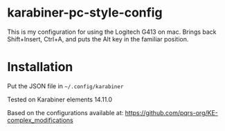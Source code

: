 # karabiner-pc-style-config

This is my configuration for using the Logitech G413 on mac.
Brings back Shift+Insert, Ctrl+A, and puts the Alt key in the familiar position.

# Installation  
Put the JSON file in `~/.config/karabiner`

Tested on Karabiner elements 14.11.0

Based on the configurations available at:
https://github.com/pqrs-org/KE-complex_modifications
